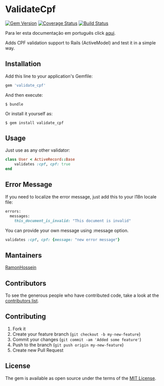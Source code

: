 # ValidateCpf

[![Gem Version](https://badge.fury.io/rb/validate_cpf.png)](http://badge.fury.io/rb/validate_cpf)
[![Coverage Status](https://coveralls.io/repos/github/RamonHossein/validate_cpf/badge.svg)](https://coveralls.io/github/RamonHossein/validate_cpf)
[![Build Status](https://secure.travis-ci.org/RamonHossein/validate_cpf.png?branch=master)](http://travis-ci.org/RamonHossein/validate_cpf)

Para ler esta documentação em português click [aqui](https://github.com/RamonHossein/validate_cpf/blob/master/LEIAME.md).

Adds CPF validation support to Rails (ActiveModel) and test it in a simple way.

## Installation

Add this line to your application's Gemfile:

```ruby
gem 'validate_cpf'
```

And then execute:

    $ bundle

Or install it yourself as:

    $ gem install validate_cpf

## Usage

Just use as any other validator:

```ruby
class User < ActiveRecord::Base
    validates :cpf, cpf: true
end
```

## Error Message

If you need to localize the error message, just add this to your I18n locale file:

```ruby
errors:
  messages:
    this_document_is_invalid: "This document is invalid"
```

You can provide your own message using :message option.

```ruby
validates :cpf, cpf: {message: "new error message"}
```

## Mantainers
[RamonHossein](https://github.com/RamonHossein)

## Contributors

To see the generous people who have contributed code, take a look at the [contributors list](http://github.com/RamonHossein/validate_cpf/contributors).

## Contributing

1. Fork it
2. Create your feature branch (`git checkout -b my-new-feature`)
3. Commit your changes (`git commit -am 'Added some feature'`)
4. Push to the branch (`git push origin my-new-feature`)
5. Create new Pull Request

## License

The gem is available as open source under the terms of the [MIT License](http://opensource.org/licenses/MIT).
